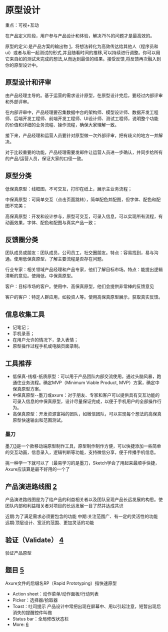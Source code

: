 # 原型设计

重点：可视+互动

在产品定义阶段，用户参与产品设计和体验，解决75%的问题才是最高效的。

原型的定义:是产品方案的输出物 [1]，将想法转化为高效传达给其他人（程序员和ui）或者与用一起测试的形式,并且随看时间的推移,可以持续进行调整。你可以用它来自如的测试未完成的想法,从而达到最佳的结果。接受反馈,将反馈再次融入到你的原型设计中。

## 原型设计和评审

由产品经理主导的。基于运营的需求设计原型，在原型设计完后，要经过内部评审和外部评审。

在内部评审中，产品经理要召集数据中台的架构师、模型设计师、数据开发工程师、后端开发工程师、前端开发工程师、UI设计师、测试工程师，说明整个功能的价值和详细的业务流程、操作流程，确保大家理解一致。

接下来，产品经理和运营人员要针对原型做一次外部评审，把有歧义的地方一并解决。

对于比较重要的功能，产品经理需要发邮件让运营人员进一步确认，并同步给所有的产品/运营人员，保证大家的口径一致。

## 原型分类

低保真原型：线框图，不可交互，打印在纸上，展示主业务流程；

中保真原型：可简单交互（点击页面跳转），简单配色并配图，但字体、配色和配图不完美；

高保真原型：开发和设计参与，原型可交互，可录入信息，可以实现所有流程，有动画效果，字体、配色和配图与真实产品一致；

## 反馈圈分类

团队成员或朋友：团队成员，公司员工，社交圈朋友。特点：容易找到，易与沟通。使用低保真原型，了解主要流程是否存在问题。

行业专家：相关领域产品经理和产品专家，他们了解目标市场。特点：能提出逻辑清晰的意见。使用低，中保真原型。

客户：目标市场的客户。使用中、高保真原型，他们会提供非常棒的反馈意见

客户的客户：特定人群应用，如投资人等。使用高保真原型展示，获取真实反馈。

## 信息收集工具

- 记笔记；
- 手机录音；
- 在用户允许的情况下，录入表情；
- 原型操作过程手机或电脑页面录制。

## 工具推荐

- 低保真-线框-纸质原型：可以用于产品团队内部交流使用，通过头脑风暴，跑通住业务流程。确定MVP（Minimum Viable Product, MVP）方案，确定中保真原型方案。
- 中保真原型--墨刀或axure：对于朋友、专家和客户可以提供具有交互功能的可录入信息的中保真原型，设计尽量保证完成，以便于手机用户的全部操作行为。
- 高保真原型：开发资源富裕的团队，如微信团队，可以实现每个想法的高保真原型快速输出和范围测试。

### 墨刀

墨刀[3]是一个款移动端原型制作工具，原型制作制作方便，可以快捷添加一些简单的交互动画，信息录入，逻辑判断等功能，支持微信分享，便于传播手机信息。

挑一种学一下就可以了（最易学习的是墨刀，Sketch学会了用起来最顺手快捷，Axure应该算是最不好用的一个了

## 产品演进路线图 [2]

产品演进路线图是为了给产品的利益相关者以及团队呈现产品长远发展的构思。使团队内部和利益相关者对项目的长远发展一目了然并达成共识

近期:为了满足需求必须要包含的功能
中期:关注范围广、有一定的灵活性的功能
远期:顶层设计、宽泛的范围、更加灵活的功能

## 验证（Validate） [4]

验证产品原型

## 题目 [5]

Axure文件的后缀名RP（Rapid Prototyping）指快速原型

- Action sheet：动作菜单/动作面板/行动列表
- Picker：选择器/拾取器
- Toast：吐司提示 产品设计中常把出现在屏幕中、用以引起注意，短暂出现后消失的提醒控件叫做
- Status bar：全局修改状态栏
- More: [6]


[1]: https://www.zhihu.com/question/55997614/answer/615628989
[2]: https://www.bilibili.com/video/BV1254y1D7Ht?from=search&seid=14167562900175777805
[3]: https://zhuanlan.zhihu.com/p/33997501
[4]: https://www.jianshu.com/p/cb6ae5a3f3fa
[5]: https://blog.nowcoder.net/n/9bd8651faead4a73ae344be0b74128de
[6]: https://www.jianshu.com/nb/9076183
